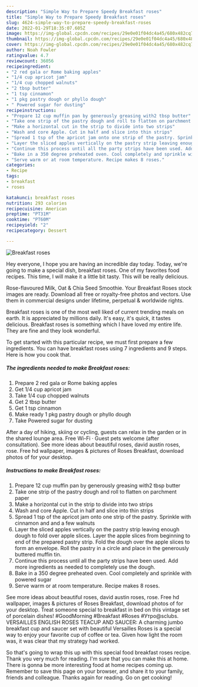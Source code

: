 ```yaml
---
description: "Simple Way to Prepare Speedy Breakfast roses"
title: "Simple Way to Prepare Speedy Breakfast roses"
slug: 4624-simple-way-to-prepare-speedy-breakfast-roses
date: 2022-01-29T18:35:07.605Z
image: https://img-global.cpcdn.com/recipes/29e0e01f04dc4a45/680x482cq70/breakfast-roses-recipe-main-photo.jpg
thumbnail: https://img-global.cpcdn.com/recipes/29e0e01f04dc4a45/680x482cq70/breakfast-roses-recipe-main-photo.jpg
cover: https://img-global.cpcdn.com/recipes/29e0e01f04dc4a45/680x482cq70/breakfast-roses-recipe-main-photo.jpg
author: Noah Fowler
ratingvalue: 4.7
reviewcount: 36056
recipeingredient:
- "2 red gala or Rome baking apples"
- "1/4 cup apricot jam"
- "1/4 cup chopped walnuts"
- "2 tbsp butter"
- "1 tsp cinnamon"
- "1 pkg pastry dough or phyllo dough"
- " Powered sugar for dusting"
recipeinstructions:
- "Prepare 12 cup muffin pan by generously greasing with2 tbsp butter"
- "Take one strip of the pastry dough and roll to flatten on parchment paper"
- "Make a horizontal cut in the strip to divide into two strips"
- "Wash and core Apple. Cut in half and slice into thin strips"
- "Spread 1 tsp of the apricot jam onto one strip of the pastry. Sprinkle with cinnamon and and a few walnuts"
- "Layer the sliced apples vertically on the pastry strip leaving enough dough to fold over apple slices. Layer the apple slices from beginning to end of the prepared pastry strip. Fold the dough over the apple slices to form an envelope. Roll the pastry in a circle and place in the generously buttered muffin tin."
- "Continue this process until all the party strips have been used. Add more ingredients as needed to completely use the dough."
- "Bake in a 350 degree preheated oven. Cool completely and sprinkle with powered sugar"
- "Serve warm or at room temperature. Recipe makes 8 roses."
categories:
- Recipe
tags:
- breakfast
- roses

katakunci: breakfast roses 
nutrition: 293 calories
recipecuisine: American
preptime: "PT31M"
cooktime: "PT60M"
recipeyield: "2"
recipecategory: Dessert

---
```



![Breakfast roses](https://img-global.cpcdn.com/recipes/29e0e01f04dc4a45/680x482cq70/breakfast-roses-recipe-main-photo.jpg)

Hey everyone, I hope you are having an incredible day today. Today, we're going to make a special dish, breakfast roses. One of my favorites food recipes. This time, I will make it a little bit tasty. This will be really delicious.

Rose-flavoured Milk, Oat &amp; Chia Seed Smoothie. Your Breakfast Roses stock images are ready. Download all free or royalty-free photos and vectors. Use them in commercial designs under lifetime, perpetual &amp; worldwide rights.

Breakfast roses is one of the most well liked of current trending meals on earth. It is appreciated by millions daily. It's easy, it's quick, it tastes delicious. Breakfast roses is something which I have loved my entire life. They are fine and they look wonderful.


To get started with this particular recipe, we must first prepare a few ingredients. You can have breakfast roses using 7 ingredients and 9 steps. Here is how you cook that.

<!--inarticleads1-->

##### The ingredients needed to make Breakfast roses:

1. Prepare 2 red gala or Rome baking apples
1. Get 1/4 cup apricot jam
1. Take 1/4 cup chopped walnuts
1. Get 2 tbsp butter
1. Get 1 tsp cinnamon
1. Make ready 1 pkg pastry dough or phyllo dough
1. Take  Powered sugar for dusting


After a day of hiking, skiing or cycling, guests can relax in the garden or in the shared lounge area. Free Wi-Fi · Guest pets welcome (after consultation). See more ideas about beautiful roses, david austin roses, rose. Free hd wallpaper, images &amp; pictures of Roses Breakfast, download photos of for your desktop. 

<!--inarticleads2-->

##### Instructions to make Breakfast roses:

1. Prepare 12 cup muffin pan by generously greasing with2 tbsp butter
1. Take one strip of the pastry dough and roll to flatten on parchment paper
1. Make a horizontal cut in the strip to divide into two strips
1. Wash and core Apple. Cut in half and slice into thin strips
1. Spread 1 tsp of the apricot jam onto one strip of the pastry. Sprinkle with cinnamon and and a few walnuts
1. Layer the sliced apples vertically on the pastry strip leaving enough dough to fold over apple slices. Layer the apple slices from beginning to end of the prepared pastry strip. Fold the dough over the apple slices to form an envelope. Roll the pastry in a circle and place in the generously buttered muffin tin.
1. Continue this process until all the party strips have been used. Add more ingredients as needed to completely use the dough.
1. Bake in a 350 degree preheated oven. Cool completely and sprinkle with powered sugar
1. Serve warm or at room temperature. Recipe makes 8 roses.


See more ideas about beautiful roses, david austin roses, rose. Free hd wallpaper, images &amp; pictures of Roses Breakfast, download photos of for your desktop. Treat someone special to breakfast in bed on this vintage set of porcelain dishes! #GoodMorning #Breakfast #Roses #Утро@sclubs. VERSAILLES ENGLISH ROSES TEACUP AND SAUCER: A charming jumbo breakfast cup and saucer set with beautiful Versailles Roses is a special way to enjoy your favorite cup of coffee or tea. Given how light the room was, it was clear that my strategy had worked. 

So that's going to wrap this up with this special food breakfast roses recipe. Thank you very much for reading. I'm sure that you can make this at home. There is gonna be more interesting food at home recipes coming up. Remember to save this page on your browser, and share it to your family, friends and colleague. Thanks again for reading. Go on get cooking!
